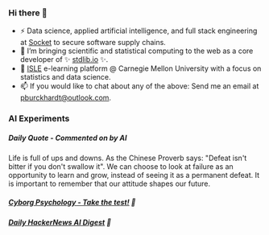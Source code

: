 ### Hi there 👋

-   ⚡ Data science, applied artificial intelligence, and full stack engineering at [Socket](https://socket.dev) to secure software supply chains.
-   🔭 I’m bringing scientific and statistical computing to the web as a core developer of ✨ [stdlib.io](https://stdlib.io) ✨.
-   📖 [ISLE](https://stat.cmu.edu/isle) e-learning platform @ Carnegie Mellon University with a focus on statistics and data science.
-   📫 If you would like to chat about any of the above: Send me an email at [pburckhardt@outlook.com](mailto:pburckhardt@outlook.com).

### AI Experiments

##### Daily Quote - Commented on by AI

<!-- <quote> -->

Life is full of ups and downs. As the Chinese Proverb says: "Defeat isn't bitter if you don't swallow it". We can choose to look at failure as an opportunity to learn and grow, instead of seeing it as a permanent defeat. It is important to remember that our attitude shapes our future.

<!-- </quote> -->

##### [Cyborg Psychology - Take the test!](http://cyborg-psychology.com/) 🚀 
##### [Daily HackerNews AI Digest](https://ai-digest.vercel.app/) :brain:
